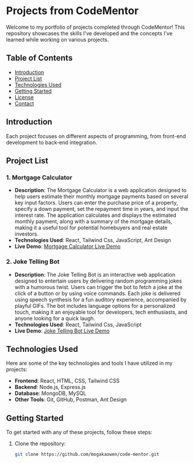 # Projects from CodeMentor

Welcome to my portfolio of projects completed through CodeMentor! This repository showcases the skills I've developed and the concepts I've learned while working on various projects.

## Table of Contents

- [Introduction](#introduction)
- [Project List](#project-list)
- [Technologies Used](#technologies-used)
- [Getting Started](#getting-started)
- [License](#license)
- [Contact](#contact)

## Introduction

Each project focuses on different aspects of programming, from front-end development to back-end integration.

## Project List

### 1. Mortgage Calculator

- **Description**: The Mortgage Calculator is a web application designed to help users estimate their monthly mortgage payments based on several key input factors. Users can enter the purchase price of a property, specify a down payment, set the repayment time in years, and input the interest rate. The application calculates and displays the estimated monthly payment, along with a summary of the mortgage details, making it a useful tool for potential homebuyers and real estate investors.
- **Technologies Used**: React, Tailwind Css, JavaScript, Ant Design
- **Live Demo**: [Mortgage Calculator Live Demo](https://mortgage-calculator-v123.netlify.app/)

### 2. Joke Telling Bot

- **Description**: The Joke Telling Bot is an interactive web application designed to entertain users by delivering random programming jokes with a humorous twist. Users can trigger the bot to fetch a joke at the click of a button or by using voice commands. Each joke is delivered using speech synthesis for a fun auditory experience, accompanied by playful GIFs. The bot includes language options for a personalized touch, making it an enjoyable tool for developers, tech enthusiasts, and anyone looking for a quick laugh.
- **Technologies Used**: React, Tailwind Css, JavaScript
- **Live Demo**: [ Joke Telling Bot Live Demo](https://mortgage-calculator-v123.netlify.app/)

## Technologies Used

Here are some of the key technologies and tools I have utilized in my projects:

- **Frontend**: React, HTML, CSS, Tailwind CSS
- **Backend**: Node.js, Express.js
- **Database**: MongoDB, MySQL
- **Other Tools**: Git, GitHub, Postman, Ant Design

## Getting Started

To get started with any of these projects, follow these steps:

1. Clone the repository:
   ```bash
   git clone https://github.com/mogakaowen/code-mentor.git
   ```
